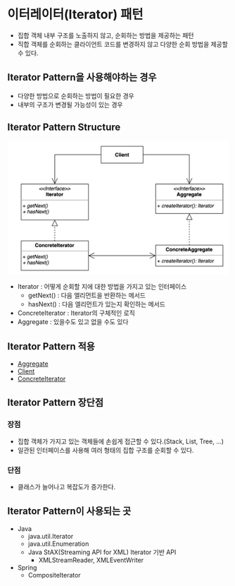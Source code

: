 # 이터레이터(Iterator) 패턴
- 집합 객체 내부 구조를 노출하지 않고, 순회하는 방법을 제공하는 패턴
- 직합 객체를 순회하는 클라이언트 코드를 변경하지 않고 다양한 순회 방법을 제공할 수 있다.

## Iterator Pattern을 사용해야하는 경우
- 다양한 방법으로 순회하는 방법이 필요한 경우
- 내부의 구조가 변경될 가능성이 있는 경우

## Iterator Pattern Structure
![Iterator.png](Iterator.png)
- Iterator : 어떻게 순회할 지에 대한 방법을 가지고 있는 인터페이스
  - getNext() : 다음 엘리먼트을 반환하는 메서드
  - hasNext() : 다음 엘리먼트가 있는지 확인하는 메서드
- ConcreteIterator : Iterator의 구체적인 로직
- Aggregate : 있을수도 있고 없을 수도 있다 

## Iterator Pattern 적용
- [Aggregate](simple%2FBoard.java)
- [Client](simple%2FClient.java)
- [ConcreteIterator](simple%2FRecentPostIterator.java)

## Iterator Pattern 장단점
### 장점
- 집합 객체가 가지고 있는 객체들에 손쉽게 접근할 수 있다.(Stack, List, Tree, ...)
- 일관된 인터페이스를 사용해 여러 형태의 집합 구조를 순회할 수 있다.
### 단점
- 클래스가 늘어나고 복잡도가 증가한다.

## Iterator Pattern이 사용되는 곳

- Java
    - java.util.Iterator
    - java.util.Enumeration
    - Java StAX(Streaming API for XML) Iterator 기반 API
        - XMLStreamReader, XMLEventWriter
- Spring
    - CompositeIterator